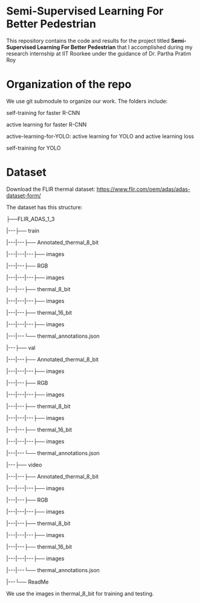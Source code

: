 # Semi-Supervised Learning For Better Pedestrian

This repository contains the code and results for the project titled **Semi-Supervised Learning For Better Pedestrian** that I accomplished during my research internship at IIT Roorkee under the guidance of Dr. Partha Pratim Roy


# Organization of the repo

We use git submodule to organize our work. The folders include:

self-training for faster R-CNN 

active learning for faster R-CNN 

active-learning-for-YOLO: active learning for YOLO and active learning loss

self-training for YOLO 

# Dataset
Download the FLIR thermal dataset: https://www.flir.com/oem/adas/adas-dataset-form/

The dataset has this structure:

├──FLIR_ADAS_1_3

|---├── train

|---|---├── Annotated_thermal_8_bit

|---|---|---├── images

|---|---├── RGB

|---|---|---├── images

|---|---├── thermal_8_bit

|---|---|---├── images

|---|---├── thermal_16_bit

|---|---|---├── images

|---|---└── thermal_annotations.json

|---├── val

|---|---├── Annotated_thermal_8_bit

|---|---|---├── images

|---|---├── RGB

|---|---|---├── images

|---|---├── thermal_8_bit

|---|---|---├── images

|---|---├── thermal_16_bit

|---|---|---├── images

|---|---└── thermal_annotations.json

|---├── video

|---|---├── Annotated_thermal_8_bit

|---|---|---├── images

|---|---├── RGB

|---|---|---├── images

|---|---├── thermal_8_bit

|---|---|---├── images

|---|---├── thermal_16_bit

|---|---|---├── images

|---|---└── thermal_annotations.json

|---└── ReadMe

We use the images in thermal_8_bit for training and testing.
